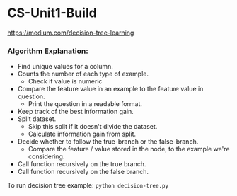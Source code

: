 # CS-Unit1-Build

https://medium.com/decision-tree-learning

### Algorithm Explanation:
- Find unique values for a column.
- Counts the number of each type of example.
  - Check if value is numeric
- Compare the feature value in an example to the feature value in question.
  - Print the question in a readable format.
- Keep track of the best information gain.
- Split dataset.
  - Skip this split if it doesn't divide the dataset.
  - Calculate information gain from split.
- Decide whether to follow the true-branch or the false-branch.
  - Compare the feature / value stored in the node, to the example we're considering.
- Call function recursively on the true branch.
- Call function recursively on the false branch.

To run decision tree example:
``` python decision-tree.py ```